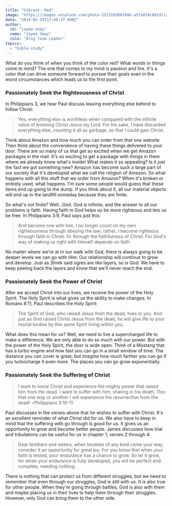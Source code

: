 ```yaml
---
title: "Vibrant: Red"
image: "https://images.unsplash.com/photo-1513183881046-a5fa074c681d?ixlib=rb-1.2.1&q=85&fm=jpg&crop=entropy&cs=srgb&ixid=eyJhcHBfaWQiOjk2NjF9"
date: "2019-01-29T17:40:37.000Z"
author:
  id: "jayma-smay"
  name: "Jayma Smay"
  role: "Blog Team Leader"
topics:
  - "bible-study"
---
```

What do you think of when you think of the color red?  What words or things come to mind?  The one that comes to my mind is passion and fire.  It's a color that can drive someone forward to pursue their goals even in the worst circumstances which leads us to the first point.


### Passionately Seek the Righteousness of Christ

In Philippians 3, we hear Paul discuss leaving everything else behind to follow Christ:

> Yes, everything else is worthless when compared with the infinite value of knowing Christ Jesus my Lord. For his sake, I have discarded everything else, counting it all as garbage, so that I could gain Christ.

Think about Amazon and how much you can order from that one website.  Then think about the convenience of having these things delivered to your door.  There are so many of us that get so excited when we get Amazon packages in the mail.  It's so exciting to get a package with things in them where we already know what's inside!  What makes it so appealing?  Is it just the fact we got something new?  Amazon has become such a large part of our society that it's developed what we call the religion of Amazon.  So what happens with all this stuff that we order from Amazon?  When it's broken or entirely used, what happens.  I'm sure some people would guess that these items end up going to the dump.  If you think about it, all our material objects will end up in the landfill someday because they are finite.

So what's not finite?  Well...God.  God is infinite, and the answer to all our problems is faith.  Having faith in God helps us be more righteous and lets us be free.  In Philippians 3:9, Paul says just this:

> And become one with him. I no longer count on my own righteousness through obeying the law; rather, I become righteous through faith in Christ. Or through the faithfulness of Christ. For God's way of making us right with himself depends on faith.

No matter where we're at in our walk with God, there is always going to be deeper levels we can go with Him.  Our relationship will continue to grow and develop.  Just as Shrek said ogres are like layers, so is God.  We have to keep peeling back the layers and know that we'll never reach the end.


### Passionately Seek the Power of Christ

After we accept Christ into our lives, we receive the power of the Holy Spirit.  The Holy Spirit is what gives us the ability to make changes.  In Romans 8:11, Paul describes the Holy Spirit:

> The Spirit of God, who raised Jesus from the dead, lives in you. And just as God raised Christ Jesus from the dead, he will give life to your mortal bodies by this same Spirit living within you.

What does this mean for us?  Well, we need to live a supercharged life to make a difference.  We are only able to do so much with our power.  But with the power of the Holy Spirit, the door is wide open.  Think of a Mustang that has a turbo engine and how fast you can go in a small window of time.  The distance you can cover is great, but imagine how much farther you can go if you turbocharge it even more.  The places you can go grow exponentially.


### Passionately Seek the Suffering of Christ

> I want to know Christ and experience the mighty power that raised him from the dead. I want to suffer with him, sharing in his death, 11so that one way or another I will experience the resurrection from the dead! ~Philippians 3:10-11

Paul discusses in the verses above that he wishes to suffer with Christ.  It's  an excellent reminder of what Christ did for us.  We also have to keep in mind that the suffering with go through is good for us.  It gives us an opportunity to grow and become better people.  James discusses how trial and tribulations can be useful for us in chapter 1, verses 2 through 4:

> Dear brothers and sisters, when troubles of any kind come your way, consider it an opportunity for great joy. For you know that when your faith is tested, your endurance has a chance to grow. So let it grow, for when your endurance is fully developed, you will be perfect and complete, needing nothing.

There is nothing that can protect us from different struggles, but we need to remember that even through our struggles, God is still with us. It is also true for other people.  When they're going through battles, God is also with them and maybe placing us in their lives to help them through their struggles.  However, only God can bring them to the other side.